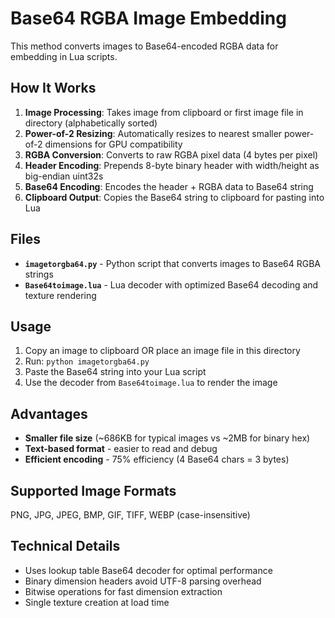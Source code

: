 # Base64 RGBA Image Embedding

This method converts images to Base64-encoded RGBA data for embedding in Lua scripts.

## How It Works

1. **Image Processing**: Takes image from clipboard or first image file in directory (alphabetically sorted)
2. **Power-of-2 Resizing**: Automatically resizes to nearest smaller power-of-2 dimensions for GPU compatibility
3. **RGBA Conversion**: Converts to raw RGBA pixel data (4 bytes per pixel)
4. **Header Encoding**: Prepends 8-byte binary header with width/height as big-endian uint32s
5. **Base64 Encoding**: Encodes the header + RGBA data to Base64 string
6. **Clipboard Output**: Copies the Base64 string to clipboard for pasting into Lua

## Files

- **`imagetorgba64.py`** - Python script that converts images to Base64 RGBA strings
- **`Base64toimage.lua`** - Lua decoder with optimized Base64 decoding and texture rendering

## Usage

1. Copy an image to clipboard OR place an image file in this directory
2. Run: `python imagetorgba64.py`
3. Paste the Base64 string into your Lua script
4. Use the decoder from `Base64toimage.lua` to render the image

## Advantages

- **Smaller file size** (~686KB for typical images vs ~2MB for binary hex)
- **Text-based format** - easier to read and debug
- **Efficient encoding** - 75% efficiency (4 Base64 chars = 3 bytes)

## Supported Image Formats

PNG, JPG, JPEG, BMP, GIF, TIFF, WEBP (case-insensitive)

## Technical Details

- Uses lookup table Base64 decoder for optimal performance
- Binary dimension headers avoid UTF-8 parsing overhead
- Bitwise operations for fast dimension extraction
- Single texture creation at load time
